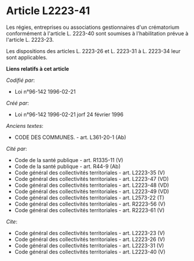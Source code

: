 # Article L2223-41

Les régies, entreprises ou associations gestionnaires d'un crématorium conformément à l'article L. 2223-40 sont soumises à
l'habilitation prévue à l'article L. 2223-23. 

Les dispositions des articles L. 2223-26 et L. 2223-31 à L. 2223-34 leur sont applicables.

**Liens relatifs à cet article**

_Codifié par_:

  - Loi n°96-142 1996-02-21

_Créé par_:

  - Loi n°96-142 1996-02-21 jorf 24 février 1996

_Anciens textes_:

  - CODE DES COMMUNES. - art. L361-20-1 (Ab)

_Cité par_:

  - Code de la santé publique - art. R1335-11 (V)
  - Code de la santé publique - art. R44-9 (Ab)
  - Code général des collectivités territoriales - art. L2223-35 (V)
  - Code général des collectivités territoriales - art. L2223-47 (VD)
  - Code général des collectivités territoriales - art. L2223-48 (VD)
  - Code général des collectivités territoriales - art. L2223-49 (VD)
  - Code général des collectivités territoriales - art. L2573-22 (T)
  - Code général des collectivités territoriales - art. R2223-56 (V)
  - Code général des collectivités territoriales - art. R2223-61 (V)

_Cite_:

  - Code général des collectivités territoriales - art. L2223-23 (V)
  - Code général des collectivités territoriales - art. L2223-26 (V)
  - Code général des collectivités territoriales - art. L2223-31 (V)
  - Code général des collectivités territoriales - art. L2223-40 (V)
